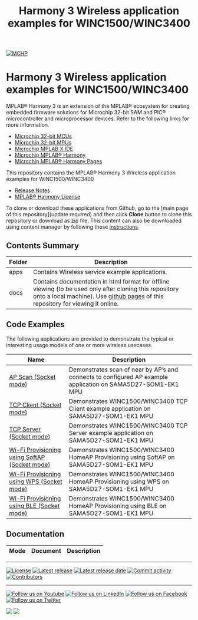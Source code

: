 ﻿---
title: Harmony 3 Wireless application examples for WINC1500/WINC3400
nav_order: 1
has_children: true
has_toc: false
---
[![MCHP](https://www.microchip.com/ResourcePackages/Microchip/assets/dist/images/logo.png)](https://www.microchip.com)

# Harmony 3 Wireless application examples for WINC1500/WINC3400

MPLAB® Harmony 3 is an extension of the MPLAB® ecosystem for creating embedded firmware solutions for Microchip 32-bit SAM and PIC® microcontroller and microprocessor devices.  Refer to the following links for more information.

- [Microchip 32-bit MCUs](https://www.microchip.com/design-centers/32-bit)
- [Microchip 32-bit MPUs](https://www.microchip.com/design-centers/32-bit-mpus)
- [Microchip MPLAB X IDE](https://www.microchip.com/mplab/mplab-x-ide)
- [Microchip MPLAB® Harmony](https://www.microchip.com/mplab/mplab-harmony)
- [Microchip MPLAB® Harmony Pages](https://microchip-mplab-harmony.github.io/)

This repository contains the MPLAB® Harmony 3 Wireless application examples for WINC1500/WINC3400
- [Release Notes](release_notes.md)
- [MPLAB® Harmony License](mplab_harmony_license.md)

To clone or download these applications from Github, go to the [main page of this repository](update required) and then click **Clone** button to clone this repository or download as zip file.
This content can also be downloaded using content manager by following these [instructions](https://github.com/Microchip-MPLAB-Harmony/contentmanager/wiki).

## Contents Summary

| Folder     | Description                             |
| ---        | ---                                     |
| apps       | Contains Wireless service example applications. |
| docs       | Contains documentation in html format for offline viewing (to be used only after cloning this repository onto a local machine). Use [github pages](https://microchip-mplab-harmony.github.io/wireless_apps_winc3400/) of this repository for viewing it online. |


## Code Examples

The following applications are provided to demonstrate the typical or interesting usage models of one or more wireless usecases.

| Name | Description |
| ---- | ----------- |
|[AP Scan (Socket mode)](apps/ap_scan/readme.md)|Demonstrates scan of near by AP’s and connects to configured AP example application on SAMA5D27-SOM1-EK1 MPU|
|[TCP Client (Socket mode)](apps/tcp_client/readme.md)|Demonstrates WINC1500/WINC3400 TCP Client example application on SAMA5D27-SOM1-EK1 MPU|
|[TCP Server (Socket mode) ](apps/wifi_tcp_server_in_softap/readme.md)|Demonstrates WINC1500/WINC3400 TCP Server example application on SAMA5D27-SOM1-EK1 MPU|
|[Wi-Fi Provisioning using SoftAP (Socket mode)](apps/wifi_provisioning_via_softap/readme.md)|Demonstrates WINC1500/WINC3400 HomeAP Provisioning using SoftAP on SAMA5D27-SOM1-EK1 MPU|
|[Wi-Fi Provisioning using WPS (Socket mode)](apps/wifi_provisioning_via_wps/readme.md)|Demonstrates WINC1500/WINC3400 HomeAP Provisioning using WPS on SAMA5D27-SOM1-EK1 MPU|
|[Wi-Fi Provisioning using BLE (Socket mode)](apps/wifi_provision_via_ble/readme.md)|Demonstrates WINC1500/WINC3400 HomeAP Provisioning using BLE on SAMA5D27-SOM1-EK1 MPU|

## Documentation

| Mode       | Document| Description                             |
| ----        | ----    |---                                 |



____

[![License](https://img.shields.io/badge/license-Harmony%20license-orange.svg)](https://github.com/Microchip-MPLAB-Harmony/wireless_apps_winc3400/blob/master/mplab_harmony_license.md)
[![Latest release](https://img.shields.io/github/release/Microchip-MPLAB-Harmony/wireless_apps_winc3400.svg)](https://github.com/Microchip-MPLAB-Harmony/wireless_apps_winc3400/releases/latest)
[![Latest release date](https://img.shields.io/github/release-date/Microchip-MPLAB-Harmony/wireless_apps_winc3400.svg)](https://github.com/Microchip-MPLAB-Harmony/wireless_apps_winc3400/releases/latest)
[![Commit activity](https://img.shields.io/github/commit-activity/y/Microchip-MPLAB-Harmony/wireless_apps_winc3400.svg)](https://github.com/Microchip-MPLAB-Harmony/wireless_apps_winc3400/graphs/commit-activity)
[![Contributors](https://img.shields.io/github/contributors-anon/Microchip-MPLAB-Harmony/wireless_apps_winc3400.svg)]()

____

[![Follow us on Youtube](https://img.shields.io/badge/Youtube-Follow%20us%20on%20Youtube-red.svg)](https://www.youtube.com/user/MicrochipTechnology)
[![Follow us on LinkedIn](https://img.shields.io/badge/LinkedIn-Follow%20us%20on%20LinkedIn-blue.svg)](https://www.linkedin.com/company/microchip-technology)
[![Follow us on Facebook](https://img.shields.io/badge/Facebook-Follow%20us%20on%20Facebook-blue.svg)](https://www.facebook.com/microchiptechnology/)
[![Follow us on Twitter](https://img.shields.io/twitter/follow/MicrochipTech.svg?style=social)](https://twitter.com/MicrochipTech)

[![](https://img.shields.io/github/stars/Microchip-MPLAB-Harmony/wireless_apps_winc3400.svg?style=social)]()
[![](https://img.shields.io/github/watchers/Microchip-MPLAB-Harmony/wireless_apps_winc3400.svg?style=social)]()